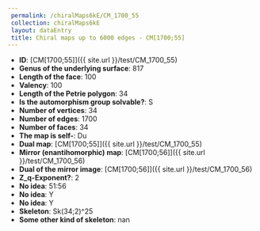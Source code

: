 ```yaml
--- 
 permalink: /chiralMaps6kE/CM_1700_55 
 collection: chiralMaps6kE
 layout: dataEntry
 title: Chiral maps up to 6000 edges - CM[1700;55]
---
```


- **ID**: [CM[1700;55]]({{ site.url }}/test/CM_1700_55)
- **Genus of the underlying surface**: 817
- **Length of the face**: 100
- **Valency**: 100
- **Length of the Petrie polygon**: 34
- **Is the automorphism group solvable?**: S
- **Number of vertices**: 34
- **Number of edges**: 1700
- **Number of faces**: 34
- **The map is self-**: Du
- **Dual map**: [CM[1700;55]]({{ site.url }}/test/CM_1700_55)
- **Mirror (enantihomorphic) map**: [CM[1700;56]]({{ site.url }}/test/CM_1700_56)
- **Dual of the mirror image**: [CM[1700;56]]({{ site.url }}/test/CM_1700_56)
- **Z_q-Exponent?**: 2
- **No idea**:  51:56
- **No idea**: Y
- **No idea**: Y
- **Skeleton**: Sk(34;2)^25
- **Some other kind of skeleton**: nan
